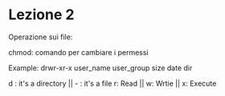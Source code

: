 # Lezione 2
Operazione sui file:

chmod: comando per cambiare i permessi

Example: drwr-xr-x  user_name user_group size date dir

d : it's a directory ||  - : it's a file
r: Read || w: Wrtie || x: Execute